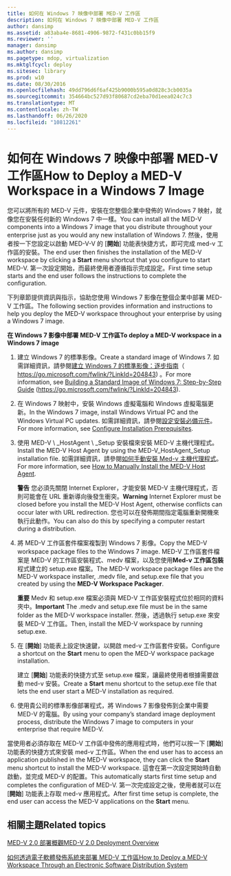 ```yaml
---
title: 如何在 Windows 7 映像中部署 MED-V 工作區
description: 如何在 Windows 7 映像中部署 MED-V 工作區
author: dansimp
ms.assetid: a83aba4e-8681-4906-9872-f431c0bb15f9
ms.reviewer: ''
manager: dansimp
ms.author: dansimp
ms.pagetype: mdop, virtualization
ms.mktglfcycl: deploy
ms.sitesec: library
ms.prod: w10
ms.date: 08/30/2016
ms.openlocfilehash: 49dd796d6f6af425b9000b595a0d828c3cb0035a
ms.sourcegitcommit: 354664bc527d93f80687cd2eba70d1eea024c7c3
ms.translationtype: MT
ms.contentlocale: zh-TW
ms.lasthandoff: 06/26/2020
ms.locfileid: "10812261"
---
```

# <span data-ttu-id="98626-103">如何在 Windows 7 映像中部署 MED-V 工作區</span><span class="sxs-lookup"><span data-stu-id="98626-103">How to Deploy a MED-V Workspace in a Windows 7 Image</span></span>


<span data-ttu-id="98626-104">您可以將所有的 MED-V 元件，安裝在您整個企業中發佈的 Windows 7 映射，就像您在安裝任何新的 Windows 7 中一樣。</span><span class="sxs-lookup"><span data-stu-id="98626-104">You can install all the MED-V components into a Windows 7 image that you distribute throughout your enterprise just as you would any new installation of Windows 7.</span></span> <span data-ttu-id="98626-105">然後，使用者按一下您設定以啟動 MED-V-V 的 [**開始**] 功能表快捷方式，即可完成 med-v 工作區的安裝。</span><span class="sxs-lookup"><span data-stu-id="98626-105">The end user then finishes the installation of the MED-V workspace by clicking a **Start** menu shortcut that you configure to start MED-V.</span></span> <span data-ttu-id="98626-106">第一次設定開始，而最終使用者遵循指示完成設定。</span><span class="sxs-lookup"><span data-stu-id="98626-106">First time setup starts and the end user follows the instructions to complete the configuration.</span></span>

<span data-ttu-id="98626-107">下列章節提供資訊與指示，協助您使用 Windows 7 影像在整個企業中部署 MED-V 工作區。</span><span class="sxs-lookup"><span data-stu-id="98626-107">The following section provides information and instructions to help you deploy the MED-V workspace throughout your enterprise by using a Windows 7 image.</span></span>

**<span data-ttu-id="98626-108">在 Windows 7 影像中部署 MED-V 工作區</span><span class="sxs-lookup"><span data-stu-id="98626-108">To deploy a MED-V workspace in a Windows 7 image</span></span>**

1.  <span data-ttu-id="98626-109">建立 Windows 7 的標準影像。</span><span class="sxs-lookup"><span data-stu-id="98626-109">Create a standard image of Windows 7.</span></span> <span data-ttu-id="98626-110">如需詳細資訊，請參閱[建立 Windows 7 的標準影像：逐步指南](https://go.microsoft.com/fwlink/?LinkId=204843)（ https://go.microsoft.com/fwlink/?LinkId=204843) 。</span><span class="sxs-lookup"><span data-stu-id="98626-110">For more information, see [Building a Standard Image of Windows 7: Step-by-Step Guide](https://go.microsoft.com/fwlink/?LinkId=204843) (https://go.microsoft.com/fwlink/?LinkId=204843).</span></span>

2.  <span data-ttu-id="98626-111">在 Windows 7 映射中，安裝 Windows 虛擬電腦和 Windows 虛擬電腦更新。</span><span class="sxs-lookup"><span data-stu-id="98626-111">In the Windows 7 image, install Windows Virtual PC and the Windows Virtual PC updates.</span></span> <span data-ttu-id="98626-112">如需詳細資訊，請參閱[設定安裝必備元件](configure-installation-prerequisites.md)。</span><span class="sxs-lookup"><span data-stu-id="98626-112">For more information, see [Configure Installation Prerequisites](configure-installation-prerequisites.md).</span></span>

3.  <span data-ttu-id="98626-113">使用 MED-V \ _HostAgent \ _Setup 安裝檔來安裝 MED-V 主機代理程式。</span><span class="sxs-lookup"><span data-stu-id="98626-113">Install the MED-V Host Agent by using the MED-V\_HostAgent\_Setup installation file.</span></span> <span data-ttu-id="98626-114">如需詳細資訊，請參閱[如何手動安裝 Med-v 主機代理程式](how-to-manually-install-the-med-v-host-agent.md)。</span><span class="sxs-lookup"><span data-stu-id="98626-114">For more information, see [How to Manually Install the MED-V Host Agent](how-to-manually-install-the-med-v-host-agent.md).</span></span>

    <span data-ttu-id="98626-115">**警告** 您必須先關閉 Internet Explorer，才能安裝 MED-V 主機代理程式，否則可能會在 URL 重新導向後發生衝突。</span><span class="sxs-lookup"><span data-stu-id="98626-115">**Warning** Internet Explorer must be closed before you install the MED-V Host Agent, otherwise conflicts can occur later with URL redirection.</span></span> <span data-ttu-id="98626-116">您也可以在發佈期間指定電腦重新開機來執行此動作。</span><span class="sxs-lookup"><span data-stu-id="98626-116">You can also do this by specifying a computer restart during a distribution.</span></span>

     

4.  <span data-ttu-id="98626-117">將 MED-V 工作區套件檔案複製到 Windows 7 影像。</span><span class="sxs-lookup"><span data-stu-id="98626-117">Copy the MED-V workspace package files to the Windows 7 image.</span></span> <span data-ttu-id="98626-118">MED-V 工作區套件檔案是 MED-V 的工作區安裝程式、medv 檔案，以及您使用**Med-v 工作區包裝**程式建立的 setup.exe 檔案。</span><span class="sxs-lookup"><span data-stu-id="98626-118">The MED-V workspace package files are the MED-V workspace installer, .medv file, and setup.exe file that you created by using the **MED-V Workspace Packager**.</span></span>

    <span data-ttu-id="98626-119">**重要** Medv 和 setup.exe 檔案必須與 MED-V 工作區安裝程式位於相同的資料夾中。</span><span class="sxs-lookup"><span data-stu-id="98626-119">**Important** The .medv and setup.exe file must be in the same folder as the MED-V workspace installer.</span></span> <span data-ttu-id="98626-120">然後，透過執行 setup.exe 來安裝 MED-V 工作區。</span><span class="sxs-lookup"><span data-stu-id="98626-120">Then, install the MED-V workspace by running setup.exe.</span></span>

     

5.  <span data-ttu-id="98626-121">在 [**開始**] 功能表上設定快速鍵，以開啟 med-v 工作區套件安裝。</span><span class="sxs-lookup"><span data-stu-id="98626-121">Configure a shortcut on the **Start** menu to open the MED-V workspace package installation.</span></span>

    <span data-ttu-id="98626-122">建立 [**開始**] 功能表的快捷方式至 setup.exe 檔案，讓最終使用者根據需要啟動 med-v 安裝。</span><span class="sxs-lookup"><span data-stu-id="98626-122">Create a **Start** menu shortcut to the setup.exe file that lets the end user start a MED-V installation as required.</span></span>

6.  <span data-ttu-id="98626-123">使用貴公司的標準影像部署程式，將 Windows 7 影像發佈到企業中需要 MED-V 的電腦。</span><span class="sxs-lookup"><span data-stu-id="98626-123">By using your company’s standard image deployment process, distribute the Windows 7 image to computers in your enterprise that require MED-V.</span></span>

<span data-ttu-id="98626-124">當使用者必須存取在 MED-V 工作區中發佈的應用程式時，他們可以按一下 [**開始**] 功能表的快捷方式來安裝 med-v 工作區。</span><span class="sxs-lookup"><span data-stu-id="98626-124">When the end user has to access an application published in the MED-V workspace, they can click the **Start** menu shortcut to install the MED-V workspace.</span></span> <span data-ttu-id="98626-125">這會在第一次設定開始時自動啟動，並完成 MED-V 的配置。</span><span class="sxs-lookup"><span data-stu-id="98626-125">This automatically starts first time setup and completes the configuration of MED-V.</span></span> <span data-ttu-id="98626-126">第一次完成設定之後，使用者就可以在 [**開始**] 功能表上存取 med-v 應用程式。</span><span class="sxs-lookup"><span data-stu-id="98626-126">After first time setup is complete, the end user can access the MED-V applications on the **Start** menu.</span></span>

## <span data-ttu-id="98626-127">相關主題</span><span class="sxs-lookup"><span data-stu-id="98626-127">Related topics</span></span>


[<span data-ttu-id="98626-128">MED-V 2.0 部署概觀</span><span class="sxs-lookup"><span data-stu-id="98626-128">MED-V 2.0 Deployment Overview</span></span>](med-v-20-deployment-overview.md)

[<span data-ttu-id="98626-129">如何透過電子軟體發佈系統來部署 MED-V 工作區</span><span class="sxs-lookup"><span data-stu-id="98626-129">How to Deploy a MED-V Workspace Through an Electronic Software Distribution System</span></span>](how-to-deploy-a-med-v-workspace-through-an-electronic-software-distribution-system.md)

 

 





